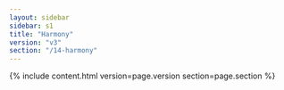 ```yaml
---
layout: sidebar
sidebar: s1
title: "Harmony"
version: "v3"
section: "/14-harmony"
---
```

{% include content.html version=page.version section=page.section %}